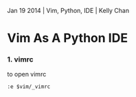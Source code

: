 Jan 19 2014 | Vim, Python, IDE | Kelly Chan
# Vim As A Python IDE

### 1. vimrc
to open vimrc
```
:e $vim/_vimrc 
```

